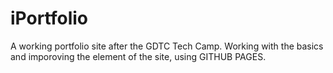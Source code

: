 # iPortfolio
A working portfolio site after the GDTC Tech Camp.
Working with the basics and imporoving the element of the site, using GITHUB PAGES.
